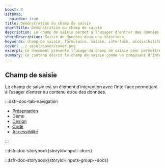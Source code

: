 ```yaml
---
boost: 0
sitemap:
  noindex: true
title: Démonstration du champ de saisie
shortTitle: Démonstration du champ de saisie
description: Le champ de saisie permet à l’usager d’entrer des données dans une interface en respectant des règles de clarté et d’accessibilité.
shortDescription: Saisie de données dans une interface.
keywords: champ de saisie, formulaire, saisie, interface, accessibilité, design system, UX, UI, libellé, texte d’aide
cover: ../_asset/cover/cover.png
excerpt: Ce document présente l’usage du champ de saisie pour permettre à l’usager d’entrer des informations, en précisant les cas d’usage appropriés et les bonnes pratiques d’interface.
summary: Ce contenu décrit le champ de saisie comme un composant d’interface permettant à l’usager de saisir du contenu ou des données. Il indique quand l’utiliser, avec quelles alternatives dans le cas de choix fermés, et fournit des recommandations précises sur son usage, la disposition des éléments, les messages de retour, l’accessibilité et les libellés. Il s’adresse aux concepteurs et développeurs souhaitant garantir une saisie claire, efficace et cohérente dans leurs interfaces.
---
```


## Champ de saisie

Le champ de saisie est un élément d’interaction avec l’interface permettant à l’usager d’entrer du contenu et/ou des données.

:::dsfr-doc-tab-navigation

- [Présentation](../index.md)
- Démo
- [Design](../design/index.md)
- [Code](../code/index.md)
- [Accessibilité](../accessibility/index.md)

:::

::dsfr-doc-storybook{storyId=input--docs}

::dsfr-doc-storybook{storyId=inputs-group--docs}


